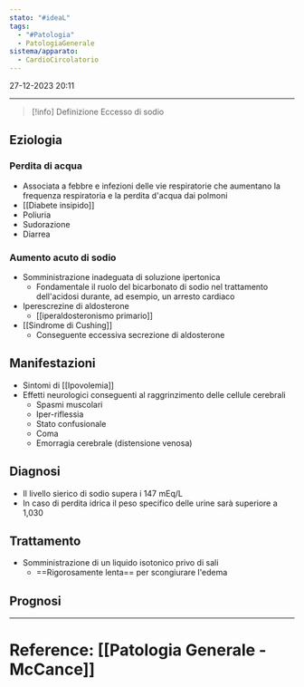 ```yaml
---
stato: "#ideaL"
tags:
  - "#Patologia"
  - PatologiaGenerale
sistema/apparato:
  - CardioCircolatorio
---
```

27-12-2023 20:11

--- 

>[!info] Definizione
>Eccesso di sodio


## Eziologia
### Perdita di acqua
- Associata a febbre e infezioni delle vie respiratorie che aumentano la frequenza respiratoria e la perdita d'acqua dai polmoni
- [[Diabete insipido]]
- Poliuria
- Sudorazione 
- Diarrea
### Aumento acuto di sodio
- Somministrazione inadeguata di soluzione ipertonica
	- Fondamentale il ruolo del bicarbonato di sodio nel trattamento dell'acidosi durante, ad esempio, un arresto cardiaco
- Iperescrezine di aldosterone
	- [[iperaldosteronismo primario]]
- [[Sindrome di Cushing]]
	- Conseguente eccessiva secrezione di aldosterone
## Manifestazioni
- Sintomi di [[Ipovolemia]]
- Effetti neurologici conseguenti al raggrinzimento delle cellule cerebrali
	- Spasmi muscolari
	- Iper-riflessia
	- Stato confusionale
	- Coma
	- Emorragia cerebrale (distensione venosa)
## Diagnosi
- Il livello sierico di sodio supera i 147 mEq/L
- In caso di perdita idrica il peso specifico delle urine sarà superiore a 1,030
## Trattamento
- Somministrazione di un liquido isotonico privo di sali
	- ==Rigorosamente lenta== per scongiurare l'edema

## Prognosi













--- 
# Reference: [[Patologia Generale - McCance]]